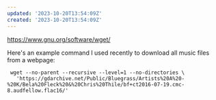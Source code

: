 ```yaml
---
updated: '2023-10-20T13:54:09Z'
created: '2023-10-20T13:54:09Z'
---
```

https://www.gnu.org/software/wget/

Here's an example command I used recently to download all music files from a webpage:

```
 wget --no-parent --recursive --level=1 --no-directories \
   'https://gdarchive.net/Public/Bluegrass/Artists%20A%20-%20K/Bela%20Fleck%20&%20Chris%20Thile/bf+ct2016-07-19.cmc-8.audfellow.flac16/'
 ```